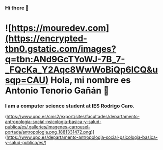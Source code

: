 ### Hi there 👋

# ![https://mouredev.com](https://encrypted-tbn0.gstatic.com/images?q=tbn:ANd9GcTYoWJ-7B_7-_FQcKa_Y2Aqc8WwWoBiQp6ICQ&usqp=CAU) Hola, mi nombre es Antonio Tenorio Gañán 👋
### I am a computer science student at IES Rodrigo Caro.
(https://www.upo.es/cms2/export/sites/facultades/departamento-antropologia-social-psicologia-basica-y-salud-publica/es/.galleries/imagenes-carrousel-portada/antropologia.png_1881331472.png)](https://www.upo.es/departamento-antropologia-social-psicologia-basica-y-salud-publica/es/)
